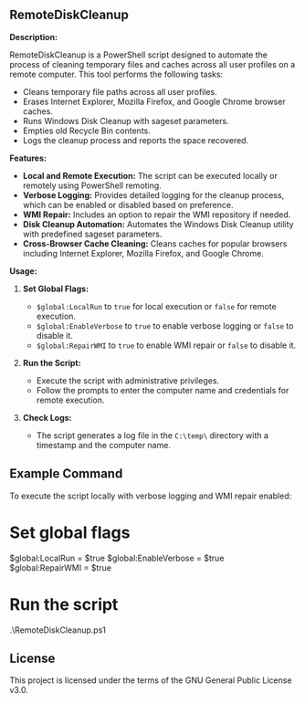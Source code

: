 ## RemoteDiskCleanup

**Description:**

RemoteDiskCleanup is a PowerShell script designed to automate the process of cleaning temporary files and caches across all user profiles on a remote computer. This tool performs the following tasks:

- Cleans temporary file paths across all user profiles.
- Erases Internet Explorer, Mozilla Firefox, and Google Chrome browser caches.
- Runs Windows Disk Cleanup with sageset parameters.
- Empties old Recycle Bin contents.
- Logs the cleanup process and reports the space recovered.

**Features:**

- **Local and Remote Execution:** The script can be executed locally or remotely using PowerShell remoting.
- **Verbose Logging:** Provides detailed logging for the cleanup process, which can be enabled or disabled based on preference.
- **WMI Repair:** Includes an option to repair the WMI repository if needed.
- **Disk Cleanup Automation:** Automates the Windows Disk Cleanup utility with predefined sageset parameters.
- **Cross-Browser Cache Cleaning:** Cleans caches for popular browsers including Internet Explorer, Mozilla Firefox, and Google Chrome.

**Usage:**

1. **Set Global Flags:**
   - `$global:LocalRun` to `true` for local execution or `false` for remote execution.
   - `$global:EnableVerbose` to `true` to enable verbose logging or `false` to disable it.
   - `$global:RepairWMI` to `true` to enable WMI repair or `false` to disable it.

2. **Run the Script:**
   - Execute the script with administrative privileges.
   - Follow the prompts to enter the computer name and credentials for remote execution.

3. **Check Logs:**
   - The script generates a log file in the `C:\temp\` directory with a timestamp and the computer name.

## Example Command

To execute the script locally with verbose logging and WMI repair enabled:

# Set global flags
$global:LocalRun = $true
$global:EnableVerbose = $true
$global:RepairWMI = $true

# Run the script
.\RemoteDiskCleanup.ps1

## License
This project is licensed under the terms of the GNU General Public License v3.0.
